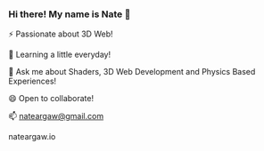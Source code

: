 ### Hi there! My name is Nate 👋

⚡ Passionate about 3D Web!

🌱 Learning a little everyday!

💬 Ask me about Shaders, 3D Web Development and Physics Based Experiences!

😄 Open to collaborate!

📫 nateargaw@gmail.com

nateargaw.io

<!--
**nargaw/nargaw** is a ✨ _special_ ✨ repository because its `README.md` (this file) appears on your GitHub profile.

Here are some ideas to get you started:

- 🔭 I’m currently working on ...
- 🌱 I’m currently learning ...
- 👯 I’m looking to collaborate on ...
- 🤔 I’m looking for help with ...
- 💬 Ask me about ...
- 📫 How to reach me: ...
- 😄 Pronouns: ...
- ⚡ Fun fact: ...
-->
